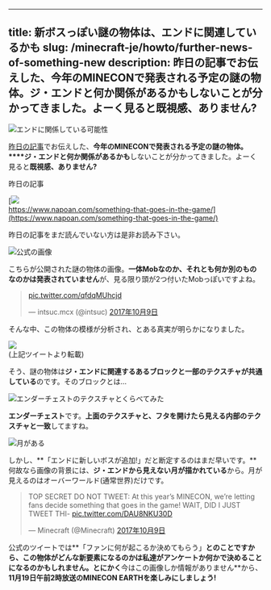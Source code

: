 
---
title: 新ボスっぽい謎の物体は、エンドに関連しているかも
slug: /minecraft-je/howto/further-news-of-something-new
description: 昨日の記事でお伝えした、今年のMINECONで発表される予定の謎の物体。ジ・エンドと何か関係があるかもしないことが分かってきました。よーく見ると既視感、ありません?
---

![エンドに関係している可能性](https://cdn-ak.f.st-hatena.com/images/fotolife/s/sasigume/20210208/20210208111000.png)

[昨日の記事](https://www.napoan.com/something-that-goes-in-the-game/)でお伝えした、**今年のMINECONで発表される予定の謎の物体。****ジ・エンドと何か関係があるかも**しないことが分かってきました。よーく見ると**既視感、ありません?**

昨日の記事

[![](https://cdn-ak.f.st-hatena.com/images/fotolife/s/sasigume/20210208/20210208102849.png)  
https://www.napoan.com/something-that-goes-in-the-game/](https://www.napoan.com/something-that-goes-in-the-game/)

昨日の記事をまだ読んでいない方は是非お読み下さい。

![公式の画像](https://cdn-ak.f.st-hatena.com/images/fotolife/s/sasigume/20210208/20210208110215.jpg)

こちらが公開された謎の物体の画像。**一体Mobなのか、それとも何か別のものなのかは発表されていません**が、見る限り頭が2つ付いたMobっぽいですよね。

> [pic.twitter.com/qfdqMUhcjd](https://t.co/qfdqMUhcjd)
> 
> — intsuc.mcx (@intsuc) [2017年10月9日](https://twitter.com/intsuc/status/917402716317507584?ref_src=twsrc%5Etfw)

そんな中、この物体の模様が分析され、とある真実が明らかになりました。

![](https://cdn-ak.f.st-hatena.com/images/fotolife/s/sasigume/20210208/20210208110224.jpg)  
(上記ツイートより転載)

そう、謎の物体は**ジ・エンドに関連するあるブロックと一部のテクスチャが共通している**のです。そのブロックとは…

![エンダーチェストのテクスチャとくらべてみた](https://cdn-ak.f.st-hatena.com/images/fotolife/s/sasigume/20210208/20210208110228.png)

**エンダーチェスト**です。**上面のテクスチャと、フタを開けたら見える内部のテクスチャと一致**してますね。

![月がある](https://cdn-ak.f.st-hatena.com/images/fotolife/s/sasigume/20210208/20210208110219.png)

しかし、**「エンドに新しいボスが追加!」だと断定するのはまだ早いです。**何故なら画像の背景には、**ジ・エンドから見えない月が描かれている**から。月が見えるのはオーバーワールド(通常世界)だけです。

> TOP SECRET DO NOT TWEET: At this year’s MINECON, we’re letting fans decide something that goes in the game! WAIT, DID I JUST TWEET THI- [pic.twitter.com/DAU8NKU30D](https://t.co/DAU8NKU30D)
> 
> — Minecraft (@Minecraft) [2017年10月9日](https://twitter.com/Minecraft/status/917387172604370944?ref_src=twsrc%5Etfw)

公式のツイートでは**「ファンに何が起こるか決めてもらう」**とのことですから、この物体がどんな新要素になるのかは私達がアンケートか何かで決めることになるのかもしれません。とにかく**今はこの画像しか情報がありません**から、**11月19日午前2時放送のMINECON EARTHを楽しみにしましょう!**
